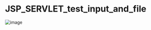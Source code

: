 ﻿# JSP_SERVLET_test_input_and_file
![image](https://github.com/user-attachments/assets/0ef07484-dfad-4574-afec-93d28a3b840f)

